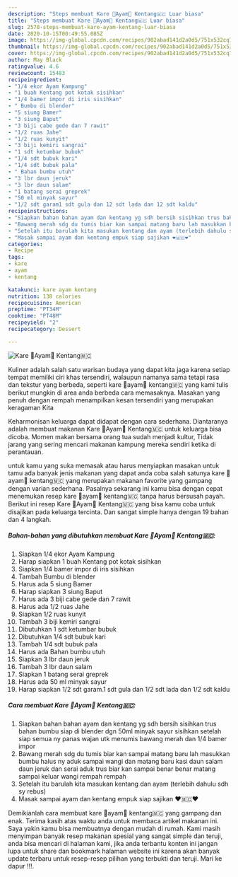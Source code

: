 ```yaml
---
description: "Steps membuat Kare 🐔Ayam🥔 Kentang🇲🇨 Luar biasa"
title: "Steps membuat Kare 🐔Ayam🥔 Kentang🇲🇨 Luar biasa"
slug: 2578-steps-membuat-kare-ayam-kentang-luar-biasa
date: 2020-10-15T00:49:55.085Z
image: https://img-global.cpcdn.com/recipes/902abad141d2a0d5/751x532cq70/kare-🐔ayam🥔-kentang🇲🇨-foto-resep-utama.jpg
thumbnail: https://img-global.cpcdn.com/recipes/902abad141d2a0d5/751x532cq70/kare-🐔ayam🥔-kentang🇲🇨-foto-resep-utama.jpg
cover: https://img-global.cpcdn.com/recipes/902abad141d2a0d5/751x532cq70/kare-🐔ayam🥔-kentang🇲🇨-foto-resep-utama.jpg
author: May Black
ratingvalue: 4.6
reviewcount: 15483
recipeingredient:
- "1/4 ekor Ayam Kampung"
- "1 buah Kentang pot kotak sisihkan"
- "1/4 bamer impor di iris sisihkan"
- " Bumbu di blender"
- "5 siung Bamer"
- "3 siung Baput"
- "3 biji cabe gede dan 7 rawit"
- "1/2 ruas Jahe"
- "1/2 ruas kunyit"
- "3 biji kemiri sangrai"
- "1 sdt ketumbar bubuk"
- "1/4 sdt bubuk kari"
- "1/4 sdt bubuk pala"
- " Bahan bumbu utuh"
- "3 lbr daun jeruk"
- "3 lbr daun salam"
- "1 batang serai greprek"
- "50 ml minyak sayur"
- "1/2 sdt garam1 sdt gula dan 12 sdt lada dan 12 sdt kaldu"
recipeinstructions:
- "Siapkan bahan bahan ayam dan kentang yg sdh bersih sisihkan trus bahan bumbu siap di blender dgn 50ml minyak sayur sisihkan setelah siap semua ny panas wajan utk menumis bawang merah dan 1/4 bamer impor"
- "Bawang merah sdg du tumis biar kan sampai matang baru lah masukkan bumbu halus ny aduk sampai wangi dan matang baru kasi daun salam daun jeruk dan serai aduk trus biar kan sampai benar benar matang sampai keluar wangi rempah rempah"
- "Setelah itu barulah kita masukan kentang dan ayam (terlebih dahulu sdh sy rebus)"
- "Masak sampai ayam dan kentang empuk siap sajikan ❤🇲🇨❤"
categories:
- Recipe
tags:
- kare
- ayam
- kentang

katakunci: kare ayam kentang 
nutrition: 138 calories
recipecuisine: American
preptime: "PT34M"
cooktime: "PT48M"
recipeyield: "2"
recipecategory: Dessert

---
```



![Kare 🐔Ayam🥔 Kentang🇲🇨](https://img-global.cpcdn.com/recipes/902abad141d2a0d5/751x532cq70/kare-🐔ayam🥔-kentang🇲🇨-foto-resep-utama.jpg)

Kuliner adalah salah satu warisan budaya yang dapat kita jaga karena setiap tempat memiliki ciri khas tersendiri, walaupun namanya sama tetapi rasa dan tekstur yang berbeda, seperti kare 🐔ayam🥔 kentang🇲🇨 yang kami tulis berikut mungkin di area anda berbeda cara memasaknya. Masakan yang penuh dengan rempah menampilkan kesan tersendiri yang merupakan keragaman Kita

Keharmonisan keluarga dapat didapat dengan cara sederhana. Diantaranya adalah membuat makanan Kare 🐔Ayam🥔 Kentang🇲🇨 untuk keluarga bisa dicoba. Momen makan bersama orang tua sudah menjadi kultur, Tidak jarang yang sering mencari makanan kampung mereka sendiri ketika di perantauan.



untuk kamu yang suka memasak atau harus menyiapkan masakan untuk tamu ada banyak jenis makanan yang dapat anda coba salah satunya kare 🐔ayam🥔 kentang🇲🇨 yang merupakan makanan favorite yang gampang dengan varian sederhana. Pasalnya sekarang ini kamu bisa dengan cepat menemukan resep kare 🐔ayam🥔 kentang🇲🇨 tanpa harus bersusah payah.
Berikut ini resep Kare 🐔Ayam🥔 Kentang🇲🇨 yang bisa kamu coba untuk disajikan pada keluarga tercinta. Dan sangat simple hanya dengan 19 bahan dan 4 langkah.


<!--inarticleads1-->

##### Bahan-bahan yang dibutuhkan membuat Kare 🐔Ayam🥔 Kentang🇲🇨:

1. Siapkan 1/4 ekor Ayam Kampung
1. Harap siapkan 1 buah Kentang pot kotak sisihkan
1. Siapkan 1/4 bamer impor di iris sisihkan
1. Tambah  Bumbu di blender
1. Harus ada 5 siung Bamer
1. Harap siapkan 3 siung Baput
1. Harus ada 3 biji cabe gede dan 7 rawit
1. Harus ada 1/2 ruas Jahe
1. Siapkan 1/2 ruas kunyit
1. Tambah 3 biji kemiri sangrai
1. Dibutuhkan 1 sdt ketumbar bubuk
1. Dibutuhkan 1/4 sdt bubuk kari
1. Tambah 1/4 sdt bubuk pala
1. Harus ada  Bahan bumbu utuh
1. Siapkan 3 lbr daun jeruk
1. Tambah 3 lbr daun salam
1. Siapkan 1 batang serai greprek
1. Harus ada 50 ml minyak sayur
1. Harap siapkan 1/2 sdt garam.1 sdt gula dan 1/2 sdt lada dan 1/2 sdt kaldu




<!--inarticleads2-->

##### Cara membuat  Kare 🐔Ayam🥔 Kentang🇲🇨:

1. Siapkan bahan bahan ayam dan kentang yg sdh bersih sisihkan trus bahan bumbu siap di blender dgn 50ml minyak sayur sisihkan setelah siap semua ny panas wajan utk menumis bawang merah dan 1/4 bamer impor
1. Bawang merah sdg du tumis biar kan sampai matang baru lah masukkan bumbu halus ny aduk sampai wangi dan matang baru kasi daun salam daun jeruk dan serai aduk trus biar kan sampai benar benar matang sampai keluar wangi rempah rempah
1. Setelah itu barulah kita masukan kentang dan ayam (terlebih dahulu sdh sy rebus)
1. Masak sampai ayam dan kentang empuk siap sajikan ❤🇲🇨❤




Demikianlah cara membuat kare 🐔ayam🥔 kentang🇲🇨 yang gampang dan enak. Terima kasih atas waktu anda untuk membaca artikel makanan ini. Saya yakin kamu bisa membuatnya dengan mudah di rumah. Kami masih menyimpan banyak resep makanan spesial yang sangat simple dan teruji, anda bisa mencari di halaman kami, jika anda terbantu konten ini jangan lupa untuk share dan bookmark halaman website ini karena akan banyak update terbaru untuk resep-resep pilihan yang terbukti dan teruji. Mari ke dapur !!!. 
